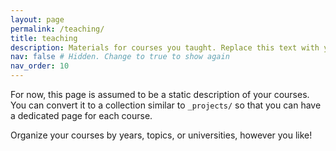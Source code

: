 ```yaml
---
layout: page
permalink: /teaching/
title: teaching
description: Materials for courses you taught. Replace this text with your description.
nav: false # Hidden. Change to true to show again
nav_order: 10
---
```


For now, this page is assumed to be a static description of your courses. You can convert it to a collection similar to `_projects/` so that you can have a dedicated page for each course.

Organize your courses by years, topics, or universities, however you like!
